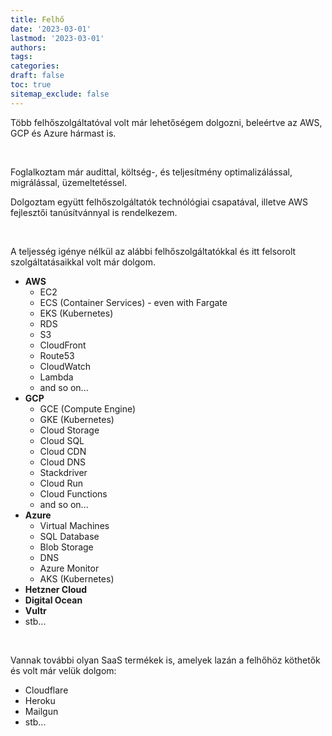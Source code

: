 ```yaml
---
title: Felhő
date: '2023-03-01'
lastmod: '2023-03-01'
authors:
tags:
categories:
draft: false
toc: true
sitemap_exclude: false
---
```


<div class="bg-secondary-bg rounded px-6 py-6">

Több felhőszolgáltatóval volt már lehetőségem dolgozni, beleértve az AWS, GCP és Azure hármast is.

<!--more-->
<br>

Foglalkoztam már audittal, költség-, és teljesítmény optimalizálással, migrálással, üzemeltetéssel.

Dolgoztam együtt felhőszolgáltatók technólógiai csapatával, illetve AWS fejlesztői tanúsítvánnyal is rendelkezem.

<br>

A teljesség igénye nélkül az alábbi felhőszolgáltatókkal és itt felsorolt szolgáltatásaikkal volt már dolgom.

- **AWS**
  - EC2
  - ECS (Container Services) - even with Fargate
  - EKS (Kubernetes)
  - RDS
  - S3
  - CloudFront
  - Route53
  - CloudWatch
  - Lambda
  - and so on...
- **GCP**
  - GCE (Compute Engine)
  - GKE (Kubernetes)
  - Cloud Storage
  - Cloud SQL
  - Cloud CDN
  - Cloud DNS
  - Stackdriver
  - Cloud Run
  - Cloud Functions
  - and so on...
- **Azure**
  - Virtual Machines
  - SQL Database
  - Blob Storage
  - DNS
  - Azure Monitor
  - AKS (Kubernetes)
- **Hetzner Cloud**
- **Digital Ocean**
- **Vultr**
- stb...

<br>

Vannak további olyan SaaS termékek is, amelyek lazán a felhőhöz köthetők és volt már velük dolgom:
- Cloudflare
- Heroku
- Mailgun
- stb...


</div>